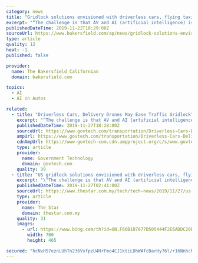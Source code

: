```yaml
---
category: news
title: "Gridlock solutions envisioned with driverless cars, flying taxis and delivery drones"
excerpt: "“The challenge is that AV and AI (artificial intelligence) is complicated to implement in urban environments,” said Bernard Schmidt of the authority’s AV division. “There is human bias in programming the computers. If I only provide a picture of a German shepherd, the vehicle won’t run over the German shepherd but it will run over the ..."
publishedDateTime: 2019-11-22T18:29:00Z
sourceUrl: https://www.bakersfield.com/ap/news/gridlock-solutions-envisioned-with-driverless-cars-flying-taxis-and-delivery/article_640fb190-7871-522e-9105-968a6860a6ed.html
type: article
quality: 12
heat: -1
published: false

provider:
  name: The Bakersfield Californian
  domain: bakersfield.com

topics:
  - AI
  - AI in Autos

related:
  - title: "Driverless Cars, Delivery Drones May Ease Traffic Gridlock"
    excerpt: "“The challenge is that AV and AI [artificial intelligence] is complicated to implement in urban environments,” said Bernard Schmidt of the authority’s AV division. “There is human bias in programming the computers. If I only provide a picture of a ..."
    publishedDateTime: 2019-11-27T18:28:00Z
    sourceUrl: https://www.govtech.com/transportation/Driverless-Cars-Delivery-Drones-May-Ease-Traffic-Gridlock.html
    ampUrl: https://www.govtech.com/transportation/Driverless-Cars-Delivery-Drones-May-Ease-Traffic-Gridlock.html?AMP
    cdnAmpUrl: https://www-govtech-com.cdn.ampproject.org/c/s/www.govtech.com/transportation/Driverless-Cars-Delivery-Drones-May-Ease-Traffic-Gridlock.html?AMP
    type: article
    provider:
      name: Government Technology
      domain: govtech.com
    quality: 39
  - title: "US gridlock solutions envisioned with driverless cars, flying taxis and delivery drones"
    excerpt: "\"The challenge is that AV and AI (artificial intelligence) is complicated to implement in urban environments,\" said Bernard Schmidt of the authority's AV division. \"There is human bias in programming the computers. If I only provide a picture of a German shepherd, the vehicle won't run over the German shepherd but it will run over the chihuahua.\""
    publishedDateTime: 2019-11-27T02:41:00Z
    sourceUrl: https://www.thestar.com.my/tech/tech-news/2019/11/27/us-gridlock-solutions-envisioned-with-driverless-cars-flying-taxis-and-delivery-drones
    type: article
    provider:
      name: The Star
      domain: thestar.com.my
    quality: 31
    images:
      - url: https://www.bing.com/th?id=ON.F60B1D7677B505444F2E6ADDC20D28AC
        width: 700
        height: 465

secured: "hcNvH57eznLUhTn236VxfpzU4HrFmo4CJ1ktiLDhWAfcBarHy76l/r16NnhchYiRGJFKla8+AS3PRvkyRJw9k3NmJhliYpOaPkupozlSEbP1iMfHgCiTSplxykwRWFbwMZLKSKO1t0Niwt8AS4ssmvgTIPM81HFHifMAZOPfwVY6RYp5yY/JcqY8j+ouMZk2+zi+YZVO7X5r0DX2fXrgIMrEHWmSQhmdnzu+jcMA39oCpLs0TcJFk5qcSkt+RpYe4Vlx4AFJPquR94YK4XdS5w==;bRD+1J/nuG66eSkU9/dkCQ=="
---
```


